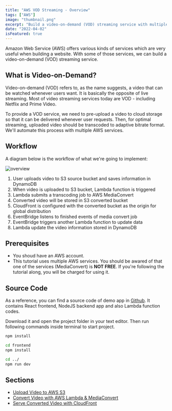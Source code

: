 ```yaml
---
title: "AWS VOD Streaming - Overview"
tags: ["AWS"]
image: "thumbnail.png"
excerpt: "Build a video-on-demand (VOD) streaming service with multiple AWS services - AWS S3, DynamoDB, Lambda, MediaConvert and etc."
date: "2022-04-02"
isFeatured: true
---
```


Amazon Web Service (AWS) offers various kinds of services which are very useful when building a website. With some of those services, we can build a video-on-demand (VOD) streaming service.

## What is Video-on-Demand?

Video-on-demand (VOD) refers to, as the name suggests, a video that can be watched whenever users want. It is basically the opposite of live streaming. Most of video streaming services today are VOD - including Netflix and Prime Video.

To provide a VOD service, we need to pre-upload a video to cloud storage so that it can be delivered whenever user requests. Then, for optimal streaming, uploaded video should be transcoded to adaptive bitrate format. We'll automate this process with multiple AWS services.

## Workflow

A diagram below is the workflow of what we're going to implement:

![overview](overview.png)

1. User uploads video to S3 source bucket and saves information in DynamoDB
2. When video is uploaded to S3 bucket, Lambda function is triggered
3. Lambda submits a transcoding job to AWS MediaConvert
4. Converted video will be stored in S3 converted bucket
5. CloudFront is configured with the converted bucket as the origin for global distribution
6. EventBridge listens to finished events of media convert job
7. EventBridge triggers another Lambda function to update data
8. Lambda update the video information stored in DynamoDB

## Prerequisites

* You shoud have an AWS account.
* This tutorial uses multiple AWS services. You should be awared of that one of the services (MediaConvert) is **NOT FREE**. If you're following the tutorial along, you will be charged for using it.

## Source Code

As a reference, you can find a source code of demo app in [Github](https://github.com/jkkrow/aws-vod-streaming). It contains React frontend, NodeJS backend app and also Lambda function codes.

Download it and open the project folder in your text editor. Then run following commands inside terminal to start project.

```bash
npm install

cd frontend
npm install 

cd ../
npm run dev 
```

## Sections

* [Upload Video to AWS S3](/posts/aws-vod-streaming-upload)
* [Convert Video with AWS Lambda & MediaConvert](/posts/aws-vod-streaming-convert)
* [Serve Converted Video with CloudFront](/posts/aws-vod-streaming-deliver)